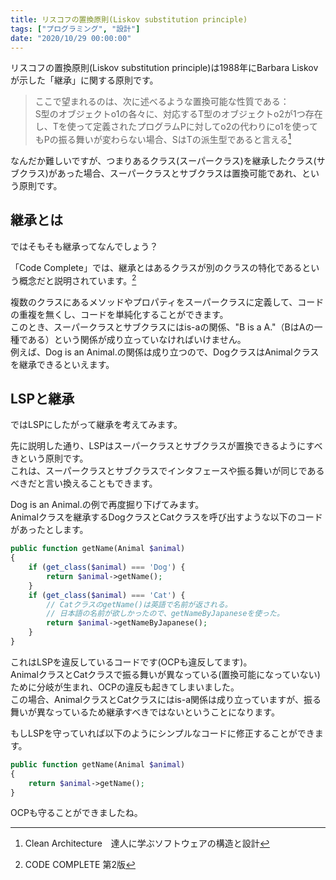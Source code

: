 ```yaml
---
title: リスコフの置換原則(Liskov substitution principle)
tags: ["プログラミング", "設計"]
date: "2020/10/29 00:00:00"
---
```


リスコフの置換原則(Liskov substitution principle)は1988年にBarbara Liskovが示した「継承」に関する原則です。

> ここで望まれるのは、次に述べるような置換可能な性質である：  
> S型のオブジェクトo1の各々に、対応するT型のオブジェクトo2が1つ存在し、Tを使って定義されたプログラムPに対してo2の代わりにo1を使ってもPの振る舞いが変わらない場合、SはTの派生型であると言える[^1]

なんだか難しいですが、つまりあるクラス(スーパークラス)を継承したクラス(サブクラス)があった場合、スーパークラスとサブクラスは置換可能であれ、という原則です。

## 継承とは

ではそもそも継承ってなんでしょう？

「Code Complete」では、継承とはあるクラスが別のクラスの特化であるという概念だと説明されています。[^2]

複数のクラスにあるメソッドやプロパティをスーパークラスに定義して、コードの重複を無くし、コードを単純化することができます。  
このとき、スーパークラスとサブクラスにはis-aの関係、"B is a A."（BはAの一種である）という関係が成り立っていなければいけません。  
例えば、Dog is an Animal.の関係は成り立つので、DogクラスはAnimalクラスを継承できるといえます。

## LSPと継承

ではLSPにしたがって継承を考えてみます。

先に説明した通り、LSPはスーパークラスとサブクラスが置換できるようにすべきという原則です。  
これは、スーパークラスとサブクラスでインタフェースや振る舞いが同じであるべきだと言い換えることもできます。

Dog is an Animal.の例で再度掘り下げてみます。  
Animalクラスを継承するDogクラスとCatクラスを呼び出すような以下のコードがあったとします。

```php
public function getName(Animal $animal)
{
    if (get_class($animal) === 'Dog') {
        return $animal->getName();
    }
    if (get_class($animal) === 'Cat') {
        // CatクラスのgetName()は英語で名前が返される。
        // 日本語の名前が欲しかったので、getNameByJapaneseを使った。
        return $animal->getNameByJapanese();
    }
}
```

これはLSPを違反しているコードです(OCPも違反してます)。  
AnimalクラスとCatクラスで振る舞いが異なっている(置換可能になっていない)ために分岐が生まれ、OCPの違反も起きてしまいました。  
この場合、AnimalクラスとCatクラスにはis-a関係は成り立っていますが、振る舞いが異なっているため継承すべきではないということになります。

もしLSPを守っていれば以下のようにシンプルなコードに修正することができます。

```php
public function getName(Animal $animal)
{
    return $animal->getName();
}
```

OCPも守ることができましたね。

[^1]: Clean Architecture　達人に学ぶソフトウェアの構造と設計
[^2]: CODE COMPLETE 第2版
